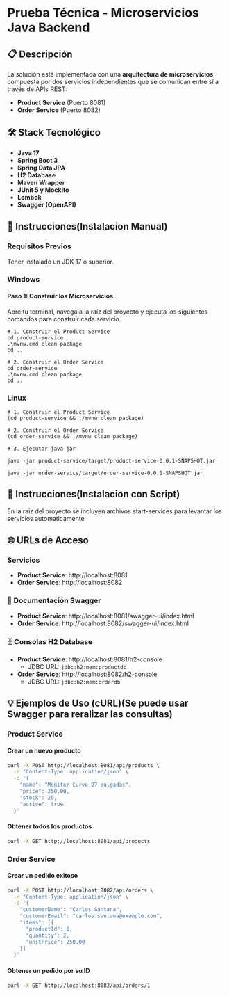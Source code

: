# Prueba Técnica - Microservicios Java Backend

## 📋 Descripción

La solución está implementada con una **arquitectura de microservicios**, compuesta por dos servicios independientes que se comunican entre sí a través de APIs REST:

- **Product Service** (Puerto 8081)
- **Order Service** (Puerto 8082)

## 🛠️ Stack Tecnológico

- **Java 17**
- **Spring Boot 3**
- **Spring Data JPA**
- **H2 Database**
- **Maven Wrapper**
- **JUnit 5 y Mockito**
- **Lombok**
- **Swagger (OpenAPI)**

## 🚀 Instrucciones(Instalacion Manual)

### Requisitos Previos
Tener instalado un JDK 17 o superior.

### Windows
#### Paso 1: Construir los Microservicios
Abre tu terminal, navega a la raíz del proyecto y ejecuta los siguientes comandos para construir cada servicio.

```
# 1. Construir el Product Service
cd product-service
.\mvnw.cmd clean package
cd ..

# 2. Construir el Order Service
cd order-service
.\mvnw.cmd clean package
cd ..
```

### Linux

```
# 1. Construir el Product Service
(cd product-service && ./mvnw clean package)

# 2. Construir el Order Service
(cd order-service && ./mvnw clean package)

# 3. Ejecutar java jar 

java -jar product-service/target/product-service-0.0.1-SNAPSHOT.jar

java -jar order-service/target/order-service-0.0.1-SNAPSHOT.jar
```

## 🚀 Instrucciones(Instalacion con Script)

En la raiz del proyecto se incluyen archivos start-services para levantar los servicios automaticamente

## 🌐 URLs de Acceso

### Servicios
- **Product Service**: http://localhost:8081
- **Order Service**: http://localhost:8082

### 📖 Documentación Swagger
- **Product Service**: http://localhost:8081/swagger-ui/index.html
- **Order Service**: http://localhost:8082/swagger-ui/index.html

### 🗄️ Consolas H2 Database
- **Product Service**: http://localhost:8081/h2-console
  - JDBC URL: `jdbc:h2:mem:productdb`
- **Order Service**: http://localhost:8082/h2-console
  - JDBC URL: `jdbc:h2:mem:orderdb`

## 💡 Ejemplos de Uso (cURL)(Se puede usar Swagger para reralizar las consultas) 

### Product Service

#### Crear un nuevo producto
```bash
curl -X POST http://localhost:8081/api/products \
  -H "Content-Type: application/json" \
  -d '{
    "name": "Monitor Curvo 27 pulgadas",
    "price": 250.00,
    "stock": 20,
    "active": true
  }'
```

#### Obtener todos los productos
```bash
curl -X GET http://localhost:8081/api/products
```

### Order Service

#### Crear un pedido exitoso
```bash
curl -X POST http://localhost:8082/api/orders \
  -H "Content-Type: application/json" \
  -d '{
    "customerName": "Carlos Santana",
    "customerEmail": "carlos.santana@example.com",
    "items": [{
      "productId": 1,
      "quantity": 2,
      "unitPrice": 250.00
    }]
  }'
```

#### Obtener un pedido por su ID
```bash
curl -X GET http://localhost:8082/api/orders/1
```

